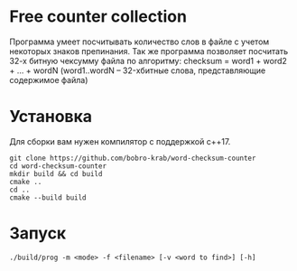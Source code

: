# Free counter collection #

Программа умеет посчитывать количество слов в файле с учетом некоторых знаков препинания.
Так же программа позволяет посчитать 32-х битную чексумму файла по алгоритму:
checksum = word1 + word2 + … + wordN (word1..wordN – 32-хбитные слова, представляющие содержимое файла)

# Установка #

Для сборки вам нужен компилятор с поддержкой c++17.


```shell
git clone https://github.com/bobro-krab/word-checksum-counter
cd word-checksum-counter
mkdir build && cd build
cmake ..
cd ..
cmake --build build
```

# Запуск #

```shell
./build/prog -m <mode> -f <filename> [-v <word to find>] [-h]

```
